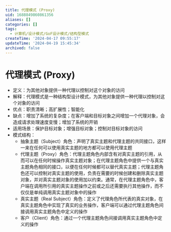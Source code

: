 ```yaml
---
title: 代理模式 (Proxy)
uid: 1688849860861356
aliases: []
categories: []
tags:
  - 计算机/设计模式/GoF设计模式/结构型模式
createTime: '2024-04-17 09:55:17'
updateTime: '2024-04-19 15:45:34'
archived: false
---
```


# 代理模式 (Proxy)

- 定义：为其他对象提供一种代理以控制对这个对象的访问
- 解释：代理模式是一种结构型设计模式，为其他对象提供一种代理以控制对这个对象的访问
- 优点：职责清晰；高扩展性；智能化
- 缺点：增加了系统的复杂度；在客户端和目标对象之间增加一个代理对象，会造成请求处理速度变慢；增加了系统的开销
- 适用场景：保护目标对象；增强目标对象；控制对目标对象的访问
- 模式结构：
  - 抽象主题（Subject）角色：声明了真实主题和代理主题的共同接口，这样一来在任何可以使用真实主题的地方都可以使用代理主题
  - 代理主题（Proxy）角色：代理主题角色内部含有对真实主题的引用，从而可以在任何时候操作真实主题对象；在代理主题角色中提供一个与真实主题角色相同的接口，以便在任何时候都可以替代真实主题；代理主题角色还可以控制对真实主题的使用，负责在需要的时候创建和删除真实主题对象，并对真实主题对象的使用加以约束。通常，在代理主题角色中，客户端在调用所引用的真实主题操作之前或之后还需要执行其他操作，而不仅仅是单纯调用真实主题对象中的操作
  - 真实主题（Real Subject）角色：定义了代理角色所代表的真实对象，在真实主题角色中实现了真实的业务操作，客户端可以通过代理主题角色间接调用真实主题角色中定义的操作
  - 客户（Client）角色：通过一个代理主题角色间接调用真实主题角色中定义的操作
